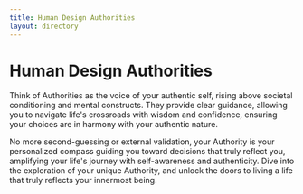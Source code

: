 ```yaml
---
title: Human Design Authorities
layout: directory
---
```

# Human Design Authorities
Think of Authorities as the voice of your authentic self, rising above societal conditioning and mental constructs. They provide clear guidance, allowing you to navigate life's crossroads with wisdom and confidence, ensuring your choices are in harmony with your authentic nature.

No more second-guessing or external validation, your Authority is your personalized compass guiding you toward decisions that truly reflect you, amplifying your life's journey with self-awareness and authenticity. Dive into the exploration of your unique Authority, and unlock the doors to living a life that truly reflects your innermost being.